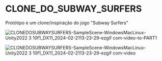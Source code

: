 # CLONE_DO_SUBWAY_SURFERS
 Protótipo e um clone/inspiração do jogo "Subway Surfers"

![CLONEDOSUBWAYSURFERS-SampleScene-WindowsMacLinux-Unity2022 3 10f1_DX11_2024-02-2113-23-29-ezgif com-video-to-PART1](https://github.com/Sam1536/CLONE_DO_SUBWAY_SURFERS/assets/89424721/647859e1-4776-46b5-b1b3-1dddc7923f6b)


![CLONEDOSUBWAYSURFERS-SampleScene-WindowsMacLinux-Unity2022 3 10f1_DX11_2024-02-2113-23-29-ezgif com-video](https://github.com/Sam1536/CLONE_DO_SUBWAY_SURFERS/assets/89424721/cdc0288d-8bc1-4ef8-947c-b5a603a96ce6)

